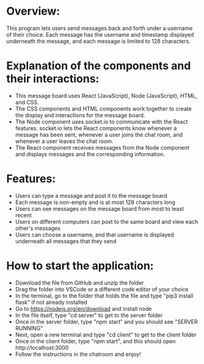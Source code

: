 # Overview:
This program lets users send messages back and forth under a username of their choice. Each message has the username and timestamp displayed underneath the message, 
and each message is limited to 128 characters.

# Explanation of the components and their interactions:
* This message board uses React (JavaScript), Node (JavaScript), HTML, and CSS.
* The CSS components and HTML components work together to create the display and interactions for the message board.
* The Node component uses socket.io to communicate with the React features. socket.io lets the React components know whenever a message has been sent, whenever a user joins the chat room, and whenever a user leaves the chat room.
* The React component receives messages from the Node component and displays messages and the corresponding information. 


# Features:
* Users can type a message and post it to the message board
* Each message is non-empty and is at most 128 characters long
* Users can see messages on the message board from most to least recent
* Users on different computers can post to the same board and view each other's messages
* Users can choose a username, and that username is displayed underneath all messages that they send

# How to start the application:
* Download the file from GitHub and unzip the folder
* Drag the folder into VSCode or a different code editor of your choice
* In the terminal, go to the folder that holds the file and type "pip3 install flask" if not already installed
* Go to https://nodejs.org/en/download and install node
* In the file itself, type "cd server" to get to the server folder
* Once in the server folder, type "npm start" and you should see "SERVER RUNNING"
* Next, open a new terminal and type "cd client" to get to the client folder
* Once in the client folder, type "npm start", and this should open http://localhost:3000
* Follow the instructions in the chatroom and enjoy!

